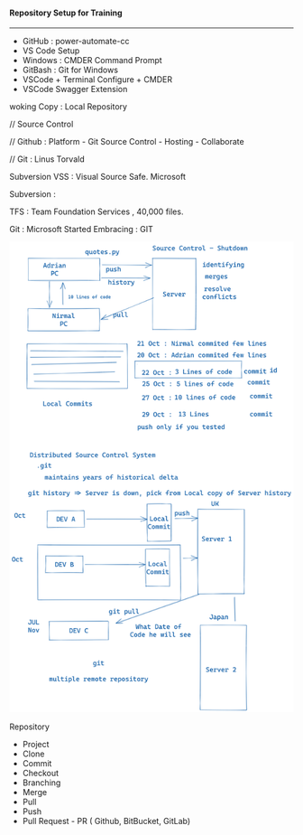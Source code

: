 #### Repository Setup for Training 

---

- GitHub : power-automate-cc
- VS Code Setup 
- Windows : CMDER Command Prompt
- GitBash : Git for Windows
- VSCode + Terminal Configure + CMDER
- VSCode Swagger Extension 



woking Copy : Local Repository



// Source Control

// Github : Platform - Git Source Control - Hosting - Collaborate

// Git : Linus Torvald

Subversion
VSS : Visual Source Safe. Microsoft



Subversion : 

TFS : Team Foundation Services , 40,000 files.

Git : Microsoft Started Embracing : GIT 


<img src="./git-flow.png"/>


Repository 

- Project
- Clone
- Commit
- Checkout
- Branching
- Merge
- Pull 
- Push
- Pull Request - PR ( Github, BitBucket, GitLab)